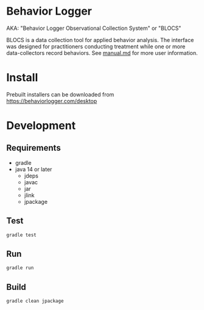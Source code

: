 # Behavior Logger
AKA: "Behavior Logger Observational Collection System" or "BLOCS"

BLOCS is a data collection tool for applied behavior analysis. The interface
was designed for practitioners conducting treatment while one or more
data-collectors record behaviors. See [manual.md](resources/manual/manual.md) for more user information.

# Install

Prebuilt installers can be downloaded from https://behaviorlogger.com/desktop

# Development
## Requirements
- gradle
- java 14 or later
    - jdeps
    - javac
    - jar
    - jlink
    - jpackage

## Test
```bash
gradle test
```

## Run
```bash
gradle run
```

## Build
```bash
gradle clean jpackage
```
